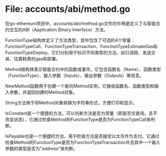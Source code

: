 # File: accounts/abi/method.go

在go-ethereum项目中，accounts/abi/method.go文件的作用是定义了与智能合约交互的ABI（Application Binary Interface）方法。

FunctionType结构体定义了方法类型，其中包含了可选的4个常量：FunctionTypeCall、FunctionTypeTransaction、FunctionTypeEstimateGas和FunctionTypeDeploy。它们分别用于标识不同类型的方法，如只调用、发送交易、估算耗费的gas和部署。

Method结构体表示智能合约中的函数或事件。它包含函数名（Name）、函数类型（FunctionType）、输入参数（Inputs）、输出参数（Outputs）等信息。

NewMethod函数用于创建一个新的Method实例，它接收函数名、函数类型和输入参数，并返回创建的Method对象。

String方法用于将Method对象转换为字符串形式，方便打印和显示。

IsConstant是一个便捷的方法，可以判断方法是否为常量（即是否仅查询，且不改变状态），它通过检查Method的FunctionType是否为FunctionTypeCall来判断。

IsPayable也是一个便捷的方法，用于检查方法是否接受以太币作为支付。它通过检查Method的FunctionType是否为FunctionTypeTransaction并且其中一个输入参数的类型是否为"address"来判断。

